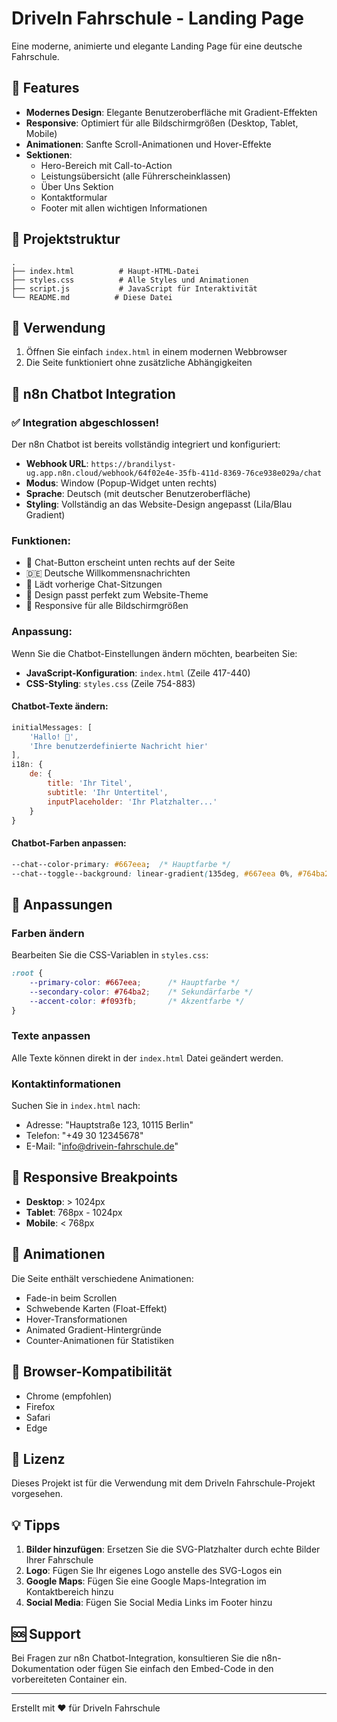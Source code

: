# DriveIn Fahrschule - Landing Page

Eine moderne, animierte und elegante Landing Page für eine deutsche Fahrschule.

## 🚗 Features

- **Modernes Design**: Elegante Benutzeroberfläche mit Gradient-Effekten
- **Responsive**: Optimiert für alle Bildschirmgrößen (Desktop, Tablet, Mobile)
- **Animationen**: Sanfte Scroll-Animationen und Hover-Effekte
- **Sektionen**:
  - Hero-Bereich mit Call-to-Action
  - Leistungsübersicht (alle Führerscheinklassen)
  - Über Uns Sektion
  - Kontaktformular
  - Footer mit allen wichtigen Informationen

## 📁 Projektstruktur

```
.
├── index.html          # Haupt-HTML-Datei
├── styles.css          # Alle Styles und Animationen
├── script.js           # JavaScript für Interaktivität
└── README.md          # Diese Datei
```

## 🚀 Verwendung

1. Öffnen Sie einfach `index.html` in einem modernen Webbrowser
2. Die Seite funktioniert ohne zusätzliche Abhängigkeiten

## 🤖 n8n Chatbot Integration

### ✅ Integration abgeschlossen!

Der n8n Chatbot ist bereits vollständig integriert und konfiguriert:

- **Webhook URL**: `https://brandilyst-ug.app.n8n.cloud/webhook/64f02e4e-35fb-411d-8369-76ce938e029a/chat`
- **Modus**: Window (Popup-Widget unten rechts)
- **Sprache**: Deutsch (mit deutscher Benutzeroberfläche)
- **Styling**: Vollständig an das Website-Design angepasst (Lila/Blau Gradient)

### Funktionen:

- 💬 Chat-Button erscheint unten rechts auf der Seite
- 🇩🇪 Deutsche Willkommensnachrichten
- 💾 Lädt vorherige Chat-Sitzungen
- 🎨 Design passt perfekt zum Website-Theme
- 📱 Responsive für alle Bildschirmgrößen

### Anpassung:

Wenn Sie die Chatbot-Einstellungen ändern möchten, bearbeiten Sie:
- **JavaScript-Konfiguration**: `index.html` (Zeile 417-440)
- **CSS-Styling**: `styles.css` (Zeile 754-883)

#### Chatbot-Texte ändern:
```javascript
initialMessages: [
    'Hallo! 👋',
    'Ihre benutzerdefinierte Nachricht hier'
],
i18n: {
    de: {
        title: 'Ihr Titel',
        subtitle: 'Ihr Untertitel',
        inputPlaceholder: 'Ihr Platzhalter...'
    }
}
```

#### Chatbot-Farben anpassen:
```css
--chat--color-primary: #667eea;  /* Hauptfarbe */
--chat--toggle--background: linear-gradient(135deg, #667eea 0%, #764ba2 100%);
```

## 🎨 Anpassungen

### Farben ändern
Bearbeiten Sie die CSS-Variablen in `styles.css`:

```css
:root {
    --primary-color: #667eea;      /* Hauptfarbe */
    --secondary-color: #764ba2;    /* Sekundärfarbe */
    --accent-color: #f093fb;       /* Akzentfarbe */
}
```

### Texte anpassen
Alle Texte können direkt in der `index.html` Datei geändert werden.

### Kontaktinformationen
Suchen Sie in `index.html` nach:
- Adresse: "Hauptstraße 123, 10115 Berlin"
- Telefon: "+49 30 12345678"
- E-Mail: "info@drivein-fahrschule.de"

## 📱 Responsive Breakpoints

- **Desktop**: > 1024px
- **Tablet**: 768px - 1024px
- **Mobile**: < 768px

## 🌟 Animationen

Die Seite enthält verschiedene Animationen:
- Fade-in beim Scrollen
- Schwebende Karten (Float-Effekt)
- Hover-Transformationen
- Animated Gradient-Hintergründe
- Counter-Animationen für Statistiken

## 🔧 Browser-Kompatibilität

- Chrome (empfohlen)
- Firefox
- Safari
- Edge

## 📝 Lizenz

Dieses Projekt ist für die Verwendung mit dem DriveIn Fahrschule-Projekt vorgesehen.

## 💡 Tipps

1. **Bilder hinzufügen**: Ersetzen Sie die SVG-Platzhalter durch echte Bilder Ihrer Fahrschule
2. **Logo**: Fügen Sie Ihr eigenes Logo anstelle des SVG-Logos ein
3. **Google Maps**: Fügen Sie eine Google Maps-Integration im Kontaktbereich hinzu
4. **Social Media**: Fügen Sie Social Media Links im Footer hinzu

## 🆘 Support

Bei Fragen zur n8n Chatbot-Integration, konsultieren Sie die n8n-Dokumentation oder fügen Sie einfach den Embed-Code in den vorbereiteten Container ein.

---

Erstellt mit ❤️ für DriveIn Fahrschule

